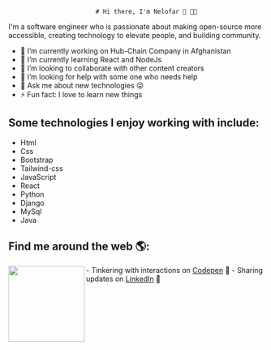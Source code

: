                             # Hi there, I'm Nelofar 👋 👩‍💻

I'm a software engineer who is passionate about making open-source more accessible, creating technology to elevate people, and building community.

- 🔭 I’m currently working on Hub-Chain Company in Afghanistan
- 🌱 I’m currently learning React and NodeJs
- 👯 I’m looking to collaborate with other content creators
- 🤔 I’m looking for help with some one who needs help
- 💬 Ask me about new technologies 😜
- ⚡ Fun fact: I love to learn new things

## Some technologies I enjoy working with include:
  - Html
  - Css
  - Bootstrap
  - Tailwind-css
  - JavaScript
  - React
  - Python
  - Django
  - MySql
  - Java
  
## Find me around the web 🌎: 
<a href="https://github.com/Nelofarzabi">
  <img align="left" width="150" height="150" src="https://github.com/Nelofarzabi/files/blob/main/NeloGak.gif?raw=true">
</a>
  - Tinkering with interactions on <a href="https://codepen.io/Nelofar2000"> Codepen</a> 🏓
  - Sharing updates on <a href="https://www.linkedin.com/in/nelofar-zabi-1a1066213">LinkedIn</a> 💼
